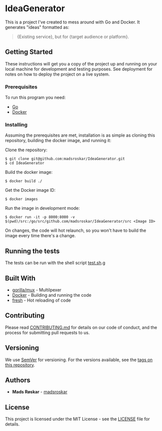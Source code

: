 # IdeaGenerator

This is a project I've created to mess around with Go and Docker. It generates "ideas" formatted as:

> {Existing service}, but for {target audience or platform}.

## Getting Started

These instructions will get you a copy of the project up and running on your local machine for development and testing purposes. See deployment for notes on how to deploy the project on a live system.

### Prerequisites

To run this program you need:

* [Go]()
* [Docker]()

### Installing

Assuming the prerequisites are met, installation is as simple as cloning this repository, building the docker image, and running it:

Clone the repository:

```
$ git clone git@github.com:madsroskar/IdeaGenerator.git
$ cd IdeaGenerator
```

Build the docker image:

```
$ docker build ./
```

Get the Docker image ID:

```
$ docker images
```

Run the image in development mode:

```
$ docker run -it -p 8000:8000 -v $(pwd)/src:/go/src/github.com/madsroskar/IdeaGenerator/src <Image ID>
```

On changes, the code will hot relaunch, so you won't have to build the image every time there's a change.

## Running the tests

The tests can be run with the shell script [test.sh](./test.sh).g

## Built With

* [gorilla/mux](https://github.com/gorilla/mux) - Multilpexer
* [Docker](https://www.docker.com/) - Building and running the code
* [fresh](https://github.com/pilu/fresh) - Hot reloading of code

## Contributing

Please read [CONTRIBUTING.md](https://gist.github.com/PurpleBooth/b24679402957c63ec426) for details on our code of conduct, and the process for submitting pull requests to us.

## Versioning

We use [SemVer](http://semver.org/) for versioning. For the versions available, see the [tags on this repository](https://github.com/your/project/tags). 

## Authors

* **Mads Røskar** - [madsroskar](https://github.com/madsroskar)

## License

This project is licensed under the MIT License - see the [LICENSE](LICENSE) file for details.
